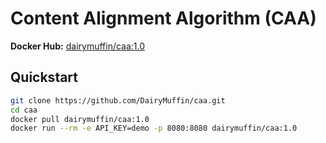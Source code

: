 # Content Alignment Algorithm (CAA)

**Docker Hub:** [dairymuffin/caa:1.0](https://hub.docker.com/r/dairymuffin/caa)

## Quickstart

```bash
git clone https://github.com/DairyMuffin/caa.git
cd caa
docker pull dairymuffin/caa:1.0
docker run --rm -e API_KEY=demo -p 8080:8080 dairymuffin/caa:1.0
